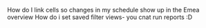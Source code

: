 How do I link cells so changes in my schedule show up in the Emea overview
How do i set saved filter views- you cnat run reports :D